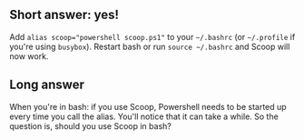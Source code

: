 ## Short answer: yes!

Add `alias scoop="powershell scoop.ps1"` to your `~/.bashrc` (or `~/.profile` if you're using `busybox`). Restart bash or run `source ~/.bashrc` and Scoop will now work.

## Long answer

When you're in bash: if you use Scoop, Powershell needs to be started up every time you call the alias. You'll notice that it can take a while. So the question is, should you use Scoop in bash?